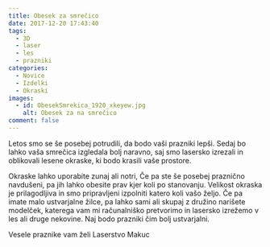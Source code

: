 ```yaml
---
title: Obesek za smrečico
date: 2017-12-20 17:43:40
tags:
  - 3D
  - laser
  - les
  - prazniki
categories:
  - Novice
  - Izdelki
  - Okraski
images:
  - id: ObesekSmrekica_1920_xkeyew.jpg
    alt: Obesek za na smrečico
comment: false
---
```

Letos smo se še posebej potrudili, da bodo vaši prazniki lepši. Sedaj bo lahko vaša smrečica izgledala bolj naravno, saj smo lasersko izrezali in oblikovali lesene okraske, ki bodo krasili vaše prostore.

Okraske lahko uporabite zunaj ali notri, Če pa ste še posebej praznično navdušeni, pa jih lahko obesite prav kjer koli po stanovanju. Velikost okraska je prilagodljiva in smo pripravljeni izpolniti katero koli vašo željo. Če pa imate malo ustvarjalne žilce, pa lahko sami ali skupaj z družino narišete modelček, katerega vam mi računalniško pretvorimo in lasersko izrežemo v les ali druge nekovine. Naj bodo prazniki čim bolj ustvarjalni. 

Vesele praznike vam želi Laserstvo Makuc